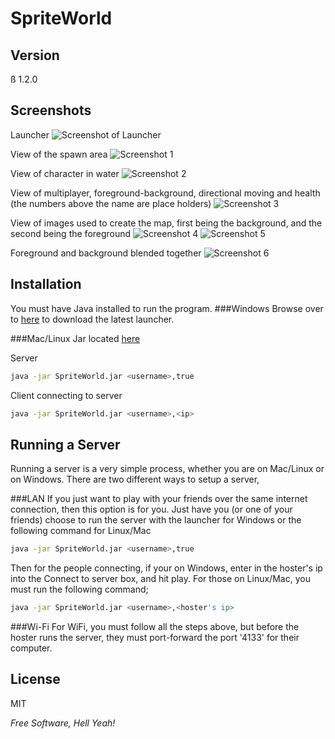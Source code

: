 SpriteWorld
===========
Version
-------
ß 1.2.0

Screenshots
-----------
Launcher
![Screenshot of Launcher](http://i.imgur.com/RdlTZL8.png)

View of the spawn area
![Screenshot 1](http://i.imgur.com/neAVbjF.png)

View of character in water
![Screenshot 2](http://i.imgur.com/hZELzSx.png)

View of multiplayer, foreground-background, directional moving and health (the numbers above the name are place holders)
![Screenshot 3](http://i.imgur.com/QcpoxcA.png)

View of images used to create the map, first being the background, and the second being the foreground
![Screenshot 4](http://i.imgur.com/oAOigZs.png)
![Screenshot 5](http://i.imgur.com/juW3XEz.png)

Foreground and background blended together
![Screenshot 6](http://i.imgur.com/eL3GQea.png)

Installation
--------------
You must have Java installed to run the program.
###Windows
Browse over to [here](https://www.dropbox.com/s/a6qg5h8haib651d/SpriteWorld%20Launcher%201.0.4.zip) to download the latest launcher.

###Mac/Linux
Jar located [here](https://www.dropbox.com/s/og0ummabbhliso4/SpriteWorld.jar)

Server
```sh
java -jar SpriteWorld.jar <username>,true
```
Client connecting to server
```sh
java -jar SpriteWorld.jar <username>,<ip>
```

Running a Server
----------------
Running a server is a very simple process, whether you are on Mac/Linux or on Windows.  There are two different ways to setup a server,

###LAN
If you just want to play with your friends over the same internet connection, then this option is for you.  Just have you (or one of your friends) choose to run the server with the launcher for Windows or the following command for Linux/Mac
```sh
java -jar SpriteWorld.jar <username>,true
```

Then for the people connecting, if your on Windows, enter in the hoster's ip into the Connect to server box, and hit play.  For those on Linux/Mac, you must run the following command;
```sh
java -jar SpriteWorld.jar <username>,<hoster's ip>
```
###Wi-Fi
For WiFi, you must follow all the steps above, but before the hoster runs the server, they must port-forward the port '4133' for their computer.


License
-------

MIT

*Free Software, Hell Yeah!*
